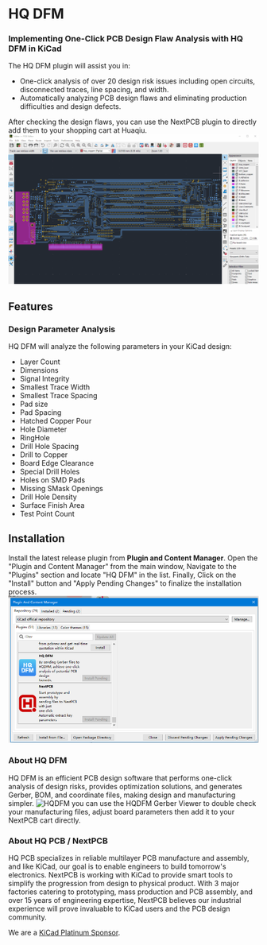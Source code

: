 # HQ DFM


### Implementing One-Click PCB Design Flaw Analysis with HQ DFM in KiCad

The HQ DFM plugin will assist you in:

- One-click analysis of over 20 design risk issues including open circuits, disconnected traces, line spacing, and width.
- Automatically analyzing PCB design flaws and eliminating production difficulties and design defects.

After checking the design flaws, you can use the NextPCB plugin to directly add them to your shopping cart at Huaqiu.
![HQDFM Plugin](dfm-screen.gif)

## Features

### Design Parameter Analysis

HQ DFM will analyze the following parameters in your KiCad design:

- Layer Count
- Dimensions
- Signal Integrity
- Smallest Trace Width
- Smallest Trace Spacing
- Pad size
- Pad Spacing
- Hatched Copper Pour
- Hole Diameter
- RingHole
- Drill Hole Spacing
- Drill to Copper
- Board Edge Clearance
- Special Drill Holes
- Holes on SMD Pads
- Missing SMask Openings
- Drill Hole Density
- Surface Finish Area
- Test Point Count


## Installation

Install the latest release plugin from **Plugin and Content Manager**. Open the "Plugin and Content Manager" from the main window, Navigate to the "Plugins" section and locate "HQ DFM" in the list. Finally, Click on the "Install" button and "Apply Pending Changes" to finalize the installation process.
![image](kicad_dfm/picture/image.png)

### About HQ DFM

HQ DFM is an efficient PCB design software that performs one-click analysis of design risks, provides optimization solutions, and generates Gerber, BOM, and coordinate files, making design and manufacturing simpler.
![HQDFM](https://dfm.hqpcb.com/)
 you can use the HQDFM Gerber Viewer to double check your manufacturing files, adjust board parameters then add it to your NextPCB cart directly.



### About HQ PCB / NextPCB

HQ PCB specializes in reliable multilayer PCB manufacture and assembly, and like KiCad, our goal is to enable engineers to build tomorrow's electronics. NextPCB is working with KiCad to provide smart tools to simplify the progression from design to physical product. With 3 major factories catering to prototyping, mass production and PCB assembly, and over 15 years of engineering expertise, NextPCB believes our industrial experience will prove invaluable to KiCad users and the PCB design community.

We are a [KiCad Platinum Sponsor](https://www.nextpcb.com/blog/kicad-nextpcb-platinum-sponsorship).
